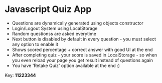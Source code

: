 # Javascript Quiz App

- Questions are dynamically generated using objects constructor
- Login/Logout System using LocalStorage
- Random questionss are asked everytime
- Next button is disabled by default in every question - you must select any option to enable it
- Shows scored percentage + correct answer with good UI at the end
- After completing quiz - your score is saved in LocalStorage - so when you even reload your page you get result instead of questions again
- You have 'Retake Quiz' option available at the end :)

Key: **11223344**
